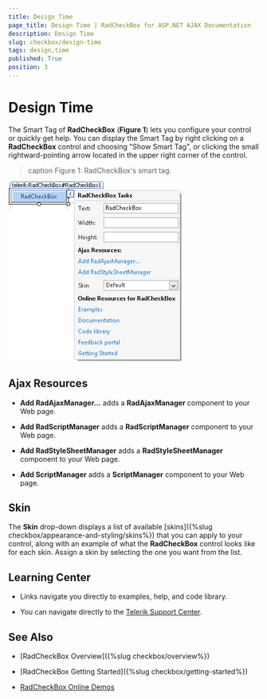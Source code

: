 ```yaml
---
title: Design Time
page_title: Design Time | RadCheckBox for ASP.NET AJAX Documentation
description: Design Time
slug: checkbox/design-time
tags: design,time
published: True
position: 3
---
```


# Design Time

The Smart Tag of **RadCheckBox** (**Figure 1**) lets you configure your control or quickly get help. You can display the Smart Tag by right clicking on a **RadCheckBox** control and choosing "Show Smart Tag", or clicking the small rightward-pointing arrow located in the upper right corner of the control.

>caption Figure 1: RadCheckBox's smart tag.

![button-smart-tag](images/checkbox-smart-tag.png)

## Ajax Resources

* **Add RadAjaxManager...** adds a **RadAjaxManager** component to your Web page.

* **Add RadScriptManager** adds a **RadScriptManager** component to your Web page.

* **Add RadStyleSheetManager** adds a **RadStyleSheetManager** component to your Web page.

* **Add ScriptManager** adds a **ScriptManager** component to your Web page.

## Skin

The **Skin** drop-down displays a list of available [skins]({%slug checkbox/appearance-and-styling/skins%}) that you can apply to your control, along with an example of what the **RadCheckBox** control looks like for each skin. Assign a skin by selecting the one you want from the list.

## Learning Center

* Links navigate you directly to examples, help, and code library.

* You can navigate directly to the [Telerik Support Center](http://www.telerik.com/support/home.aspx).

## See Also

 * [RadCheckBox Overview]({%slug checkbox/overview%})
 
 * [RadCheckBox Getting Started]({%slug checkbox/getting-started%})
 
 * [RadCheckBox Online Demos](http://demos.telerik.com/aspnet-ajax/checkbox/examples/overview/defaultcs.aspx)

